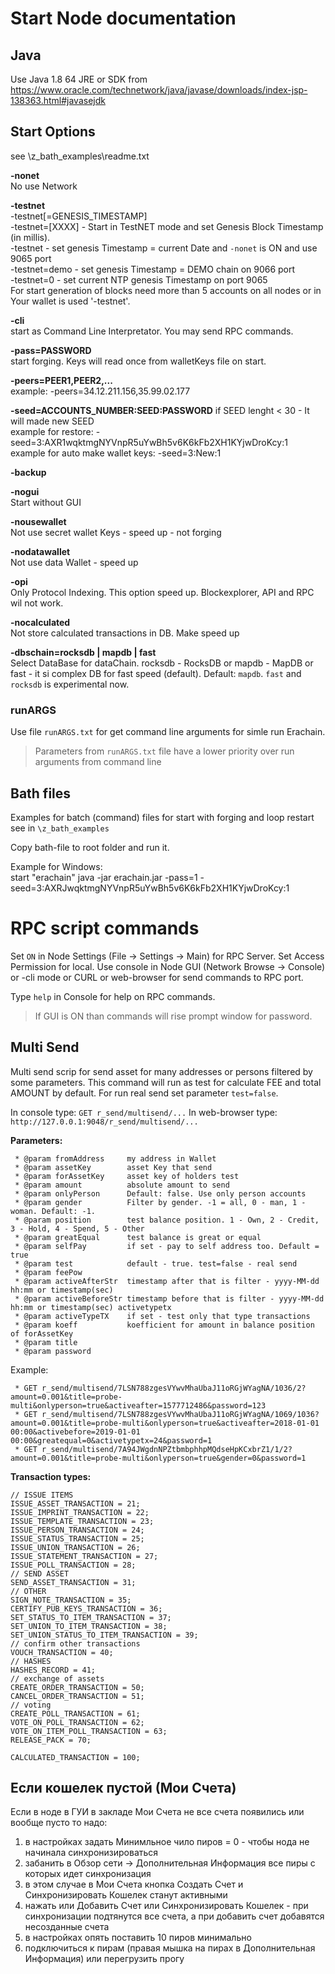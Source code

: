 
# Start Node documentation

## Java
Use Java 1.8 64 JRE or SDK from https://www.oracle.com/technetwork/java/javase/downloads/index-jsp-138363.html#javasejdk

## Start Options
see \z_bath_examples\readme.txt

**-nonet**  
No use Network

**-testnet**  
-testnet[=GENESIS_TIMESTAMP]  
-testnet=[XXXX] - Start in TestNET mode and set Genesis Block Timestamp (in millis).  
-testnet - set genesis Timestamp = current Date and `-nonet` is ON and use 9065 port  
-testnet=demo - set genesis Timestamp = DEMO chain on 9066 port  
-testnet=0 - set current NTP genesis Timestamp on port 9065  
For start generation of blocks need more than 5 accounts on all nodes or in Your wallet is used '-testnet'.  

**-cli**  
start as Command Line Interpretator. You may send RPC commands.

**-pass=PASSWORD**  
start forging. Keys will read once from walletKeys file on start.

**-peers=PEER1,PEER2,...**  
example: -peers=34.12.211.156,35.99.02.177

**-seed=ACCOUNTS_NUMBER:SEED:PASSWORD** 
if SEED lenght < 30 - It will made new SEED  
example for restore: -seed=3:AXR1wqktmgNYVnpR5uYwBh5v6K6kFb2XH1KYjwDroKcy:1  
example for auto make wallet keys: -seed=3:New:1  

**-backup**

**-nogui**  
Start without GUI

**-nousewallet**  
Not use secret wallet Keys - speed up - not forging

**-nodatawallet**  
Not use data Wallet - speed up

**-opi**  
Only Protocol Indexing. This option speed up. Blockexplorer, API and RPC wil not work.

**-nocalculated**  
Not store calculated transactions in DB. Make speed up

**-dbschain=rocksdb | mapdb | fast**  
Select DataBase for dataChain. rocksdb - RocksDB or mapdb - MapDB or fast - it si complex DB for fast speed (default).
Default: `mapdb`. `fast` and `rocksdb` is experimental now.

### runARGS
Use file `runARGS.txt` for get command line arguments for simle run Erachain.

> Parameters from `runARGS.txt` file have a lower priority over run arguments from command line

## Bath files
Examples for batch (command) files for start with forging and loop restart see in `\z_bath_examples`

Copy bath-file to root folder and run it.

Example for Windows:  
start "erachain" java -jar erachain.jar -pass=1 -seed=3:AXRJwqktmgNYVnpR5uYwBh5v6K6kFb2XH1KYjwDroKcy:1

# RPC script commands
Set `ON` in Node Settings (File -> Settings -> Main) for RPC Server. Set Access Permission for local.
Use console in Node GUI (Network Browse -> Console) or -cli mode or CURL or web-browser for send commands to RPC port.

Type `help` in Console for help on RPC commands.

> If GUI is ON than commands will rise prompt window for password.

## Multi Send
Multi send scrip for send asset for many addresses or persons filtered by some parameters.
This command will run as test for calculate FEE and total AMOUNT by default. For run real send set parameter `test=false`.  

In console type:
`GET r_send/multisend/...`
In web-browser type:
`http://127.0.0.1:9048/r_send/multisend/...`

**Parameters:**  


     * @param fromAddress     my address in Wallet
     * @param assetKey        asset Key that send
     * @param forAssetKey     asset key of holders test
     * @param amount          absolute amount to send
     * @param onlyPerson      Default: false. Use only person accounts
     * @param gender          Filter by gender. -1 = all, 0 - man, 1 - woman. Default: -1.
     * @param position        test balance position. 1 - Own, 2 - Credit, 3 - Hold, 4 - Spend, 5 - Other
     * @param greatEqual      test balance is great or equal
     * @param selfPay         if set - pay to self address too. Default = true
     * @param test            default - true. test=false - real send
     * @param feePow
     * @param activeAfterStr  timestamp after that is filter - yyyy-MM-dd hh:mm or timestamp(sec)
     * @param activeBeforeStr timestamp before that is filter - yyyy-MM-dd hh:mm or timestamp(sec) activetypetx
     * @param activeTypeTX    if set - test only that type transactions
     * @param koeff           koefficient for amount in balance position of forAssetKey
     * @param title
     * @param password


Example:
  
     * GET r_send/multisend/7LSN788zgesVYwvMhaUbaJ11oRGjWYagNA/1036/2?amount=0.001&title=probe-multi&onlyperson=true&activeafter=1577712486&password=123
     * GET r_send/multisend/7LSN788zgesVYwvMhaUbaJ11oRGjWYagNA/1069/1036?amount=0.001&title=probe-multi&onlyperson=true&activeafter=2018-01-01 00:00&activebefore=2019-01-01 00:00&greatequal=0&activetypetx=24&password=1
     * GET r_send/multisend/7A94JWgdnNPZtbmbphhpMQdseHpKCxbrZ1/1/2?amount=0.001&title=probe-multi&onlyperson=true&gender=0&password=1

**Transaction types:**

    // ISSUE ITEMS
    ISSUE_ASSET_TRANSACTION = 21;
    ISSUE_IMPRINT_TRANSACTION = 22;
    ISSUE_TEMPLATE_TRANSACTION = 23;
    ISSUE_PERSON_TRANSACTION = 24;
    ISSUE_STATUS_TRANSACTION = 25;
    ISSUE_UNION_TRANSACTION = 26;
    ISSUE_STATEMENT_TRANSACTION = 27;
    ISSUE_POLL_TRANSACTION = 28;
    // SEND ASSET
    SEND_ASSET_TRANSACTION = 31;
    // OTHER
    SIGN_NOTE_TRANSACTION = 35;
    CERTIFY_PUB_KEYS_TRANSACTION = 36;
    SET_STATUS_TO_ITEM_TRANSACTION = 37;
    SET_UNION_TO_ITEM_TRANSACTION = 38;
    SET_UNION_STATUS_TO_ITEM_TRANSACTION = 39;
    // confirm other transactions
    VOUCH_TRANSACTION = 40;
    // HASHES
    HASHES_RECORD = 41;
    // exchange of assets
    CREATE_ORDER_TRANSACTION = 50;
    CANCEL_ORDER_TRANSACTION = 51;
    // voting
    CREATE_POLL_TRANSACTION = 61;
    VOTE_ON_POLL_TRANSACTION = 62;
    VOTE_ON_ITEM_POLL_TRANSACTION = 63;
    RELEASE_PACK = 70;

    CALCULATED_TRANSACTION = 100;


## Если кошелек пустой (Мои Счета)
Если в ноде в ГУИ в закладе Мои Счета не все счета появились или вообще пусто то надо:  
1. в настройках задать Минимльное чило пиров = 0 - чтобы нода не начинала синхронизироваться  
2. забанить в Обзор сети -> Дополнительная Информация все пиры с которых идет синхронизация  
3. в этом случае в Мои Счета кнопка Создать Счет и Синхронизировать Кошелек станут активными  
4. нажать или Добавить Счет или Синхронизировать Кошелек - при синхронизации подтянутся все счета, а при добавить счет добавятся несозданные счета  
5. в настройках опять поставить 10 пиров минимально  
6. подключиться к пирам (правая мышка на пирах в Дополнительная Информация) или перегрузить прогу  
